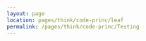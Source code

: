 ```yaml
---
layout: page
location: pages/think/code-princ/leaf
permalink: /pages/think/code-princ/Testing
---
```

